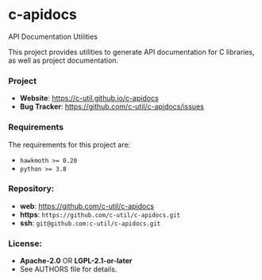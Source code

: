 c-apidocs
=========

API Documentation Utilities

This project provides utilities to generate API documentation for C libraries,
as well as project documentation.

### Project

 * **Website**: <https://c-util.github.io/c-apidocs>
 * **Bug Tracker**: <https://github.com/c-util/c-apidocs/issues>

### Requirements

The requirements for this project are:

 * `hawkmoth >= 0.20`
 * `python >= 3.8`

### Repository:

 - **web**:   <https://github.com/c-util/c-apidocs>
 - **https**: `https://github.com/c-util/c-apidocs.git`
 - **ssh**:   `git@github.com:c-util/c-apidocs.git`

### License:

 - **Apache-2.0** OR **LGPL-2.1-or-later**
 - See AUTHORS file for details.
